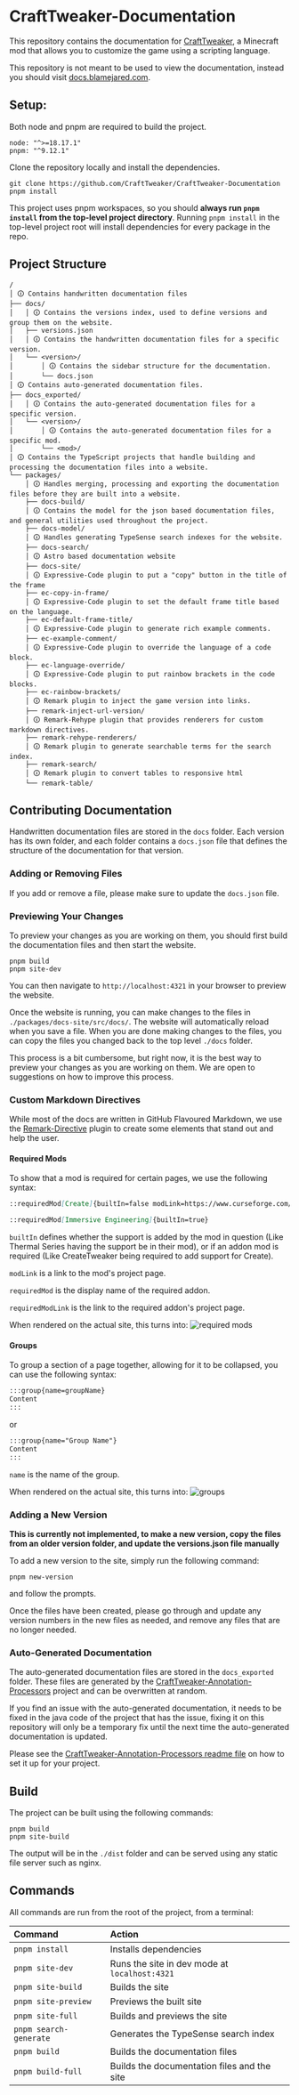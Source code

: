 # CraftTweaker-Documentation

This repository contains the documentation for [CraftTweaker](https://github.com/CraftTweaker/CraftTweaker), a Minecraft mod that allows you to customize the game using a scripting language.

This repository is not meant to be used to view the documentation, instead you should visit [docs.blamejared.com](http://docs.blamejared.com).

## Setup:

Both node and pnpm are required to build the project.
```shell
node: "^>=18.17.1"
pnpm: "^9.12.1"
```

Clone the repository locally and install the dependencies.
```shell
git clone https://github.com/CraftTweaker/CraftTweaker-Documentation
pnpm install
```

This project uses pnpm workspaces, so you should **always run `pnpm install` from the top-level project directory**. Running `pnpm install` in the top-level project root will install dependencies for every package in the repo.

## Project Structure

```text
/
│ 🛈 Contains handwritten documentation files
├── docs/
│   │ 🛈 Contains the versions index, used to define versions and group them on the website.
│   ├── versions.json 
│   │ 🛈 Contains the handwritten documentation files for a specific version.
│   └── <version>/ 
│       │ 🛈 Contains the sidebar structure for the documentation.
│       └── docs.json 
│ 🛈 Contains auto-generated documentation files.
├── docs_exported/
│   │ 🛈 Contains the auto-generated documentation files for a specific version.
│   └── <version>/
│       │ 🛈 Contains the auto-generated documentation files for a specific mod.
│       └── <mod>/
│ 🛈 Contains the TypeScript projects that handle building and processing the documentation files into a website.
└── packages/
    │ 🛈 Handles merging, processing and exporting the documentation files before they are built into a website.
    ├── docs-build/
    │ 🛈 Contains the model for the json based documentation files, and general utilities used throughout the project.
    ├── docs-model/
    │ 🛈 Handles generating TypeSense search indexes for the website.
    ├── docs-search/
    │ 🛈 Astro based documentation website
    ├── docs-site/
    │ 🛈 Expressive-Code plugin to put a "copy" button in the title of the frame
    ├── ec-copy-in-frame/
    │ 🛈 Expressive-Code plugin to set the default frame title based on the language.
    ├── ec-default-frame-title/
    │ 🛈 Expressive-Code plugin to generate rich example comments.
    ├── ec-example-comment/
    │ 🛈 Expressive-Code plugin to override the language of a code block.
    ├── ec-language-override/
    │ 🛈 Expressive-Code plugin to put rainbow brackets in the code blocks.
    ├── ec-rainbow-brackets/
    │ 🛈 Remark plugin to inject the game version into links.
    ├── remark-inject-url-version/
    │ 🛈 Remark-Rehype plugin that provides renderers for custom markdown directives.
    ├── remark-rehype-renderers/
    │ 🛈 Remark plugin to generate searchable terms for the search index.
    ├── remark-search/
    │ 🛈 Remark plugin to convert tables to responsive html
    └── remark-table/
```

## Contributing Documentation

Handwritten documentation files are stored in the `docs` folder. Each version has its own folder, and each folder contains a `docs.json` file that defines the structure of the documentation for that version.

### Adding or Removing Files
If you add or remove a file, please make sure to update the `docs.json` file.

### Previewing Your Changes

To preview your changes as you are working on them, you should first build the documentation files and then start the website.

```shell
pnpm build
pnpm site-dev
```

You can then navigate to `http://localhost:4321` in your browser to preview the website.

Once the website is running, you can make changes to the files in `./packages/docs-site/src/docs/`. The website will automatically reload when you save a file.
When you are done making changes to the files, you can copy the files you changed back to the top level `./docs` folder.

This process is a bit cumbersome, but right now, it is the best way to preview your changes as you are working on them. We are open to suggestions on how to improve this process.

### Custom Markdown Directives

While most of the docs are written in GitHub Flavoured Markdown, we use the [Remark-Directive](https://github.com/remarkjs/remark-directive) plugin to create some elements that stand out and help the user.

#### Required Mods

To show that a mod is required for certain pages, we use the following syntax:

```markdown
::requiredMod[Create]{builtIn=false modLink=https://www.curseforge.com/minecraft/mc-mods/create requiredMod=CreateTweaker requiredModLink=https://www.curseforge.com/minecraft/mc-mods/createtweaker}

::requiredMod[Immersive Engineering]{builtIn=true}
```

`builtIn` defines whether the support is added by the mod in question (Like Thermal Series having the support be in their mod), or if an addon mod is required (Like CreateTweaker being required to add support for Create).

`modLink` is a link to the mod's project page.

`requiredMod` is the display name of the required addon.

`requiredModLink` is the link to the required addon's project page.

When rendered on the actual site, this turns into:
![required mods](.github/requiredMod.png)

#### Groups

To group a section of a page together, allowing for it to be collapsed, you can use the following syntax:

```markdown
:::group{name=groupName}
Content
:::
```
or
```markdown
:::group{name="Group Name"}
Content
:::
```

`name` is the name of the group.

When rendered on the actual site, this turns into:
![groups](.github/group.png)

### Adding a New Version
**This is currently not implemented, to make a new version, copy the files from an older version folder, and update the versions.json file manually**

To add a new version to the site, simply run the following command:

```shell
pnpm new-version
```
and follow the prompts.

Once the files have been created, please go through and update any version numbers in the new files as needed, and remove any files that are no longer needed.

### Auto-Generated Documentation

The auto-generated documentation files are stored in the `docs_exported` folder. These files are generated by the [CraftTweaker-Annotation-Processors](https://github.com/CraftTweaker/CraftTweaker-Annotation-Processors) project and can be overwritten at random.

If you find an issue with the auto-generated documentation, it needs to be fixed in the java code of the project that has the issue, fixing it on this repository will only be a temporary fix until the next time the auto-generated documentation is updated.

Please see the [CraftTweaker-Annotation-Processors readme file](https://github.com/CraftTweaker/CraftTweaker-Annotation-Processors/blob/main/README.md) on how to set it up for your project. 

## Build

The project can be built using the following commands:
```shell
pnpm build
pnpm site-build
```

The output will be in the `./dist` folder and can be served using any static file server such as nginx.

## Commands

All commands are run from the root of the project, from a terminal:

| Command                | Action                                        |
|:-----------------------|:----------------------------------------------|
| `pnpm install`         | Installs dependencies                         |
| `pnpm site-dev`        | Runs the site in dev mode at `localhost:4321` |
| `pnpm site-build`      | Builds the site                               |
| `pnpm site-preview`    | Previews the built site                       |
| `pnpm site-full`       | Builds and previews the site                  |
| `pnpm search-generate` | Generates the TypeSense search index          |
| `pnpm build`           | Builds the documentation files                |
| `pnpm build-full`      | Builds the documentation files and the site   |